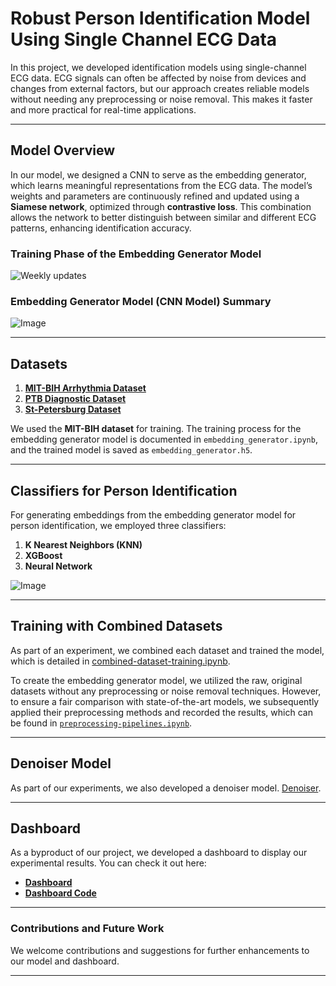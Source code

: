 # **Robust Person Identification Model Using Single Channel ECG Data**

In this project, we developed identification models using single-channel ECG data. ECG signals can often be affected by noise from devices and changes from external factors, but our approach creates reliable models without needing any preprocessing or noise removal. This makes it faster and more practical for real-time applications.

---

## **Model Overview**

In our model, we designed a CNN to serve as the embedding generator, which learns meaningful representations from the ECG data. The model’s weights and parameters are continuously refined and updated using a **Siamese network**, optimized through **contrastive loss**. This combination allows the network to better distinguish between similar and different ECG patterns, enhancing identification accuracy.

### **Training Phase of the Embedding Generator Model**
![Weekly updates](https://github.com/user-attachments/assets/5f13622c-2c71-4f9e-ad86-f6407f0383db)

### **Embedding Generator Model (CNN Model) Summary**
![Image](https://github.com/user-attachments/assets/7382e99c-712e-499c-80d5-82d12c845045)

---

## **Datasets**

1. **[MIT-BIH Arrhythmia Dataset](https://physionet.org/content/mitdb/1.0.0/)**
2. **[PTB Diagnostic Dataset](https://physionet.org/content/ptbdb/1.0.0/)**
3. **[St-Petersburg Dataset](https://physionet.org/content/incartdb/1.0.0/)**

We used the **MIT-BIH dataset** for training. The training process for the embedding generator model is documented in `embedding_generator.ipynb`, and the trained model is saved as `embedding_generator.h5`.

---

## **Classifiers for Person Identification**

For generating embeddings from the embedding generator model for person identification, we employed three classifiers:
1. **K Nearest Neighbors (KNN)**
2. **XGBoost**
3. **Neural Network**

![Image](https://github.com/user-attachments/assets/5bf9dc96-6880-4a9a-b7b2-e4540a1c247d)

---

## **Training with Combined Datasets**

As part of an experiment, we combined each dataset and trained the model, which is detailed in [combined-dataset-training.ipynb](combined-dataset-training.ipynb).

To create the embedding generator model, we utilized the raw, original datasets without any preprocessing or noise removal techniques. However, to ensure a fair comparison with state-of-the-art models, we subsequently applied their preprocessing methods and recorded the results, which can be found in [`preprocessing-pipelines.ipynb`](preprocessing-pipelines.ipynb).

---

## **Denoiser Model**

As part of our experiments, we also developed a denoiser model. [Denoiser](Denoising_CNN_based_autoencoders).

---

## **Dashboard**

As a byproduct of our project, we developed a dashboard to display our experimental results. You can check it out here:
- **[Dashboard](https://github.com/ParameswaranSajeenthiran/ECGAnalysisDashbaord)**
- **[Dashboard Code](https://github.com/ParameswaranSajeenthiran/ECGAnalysisDashbaord)**

---

### **Contributions and Future Work**
We welcome contributions and suggestions for further enhancements to our model and dashboard.

---


